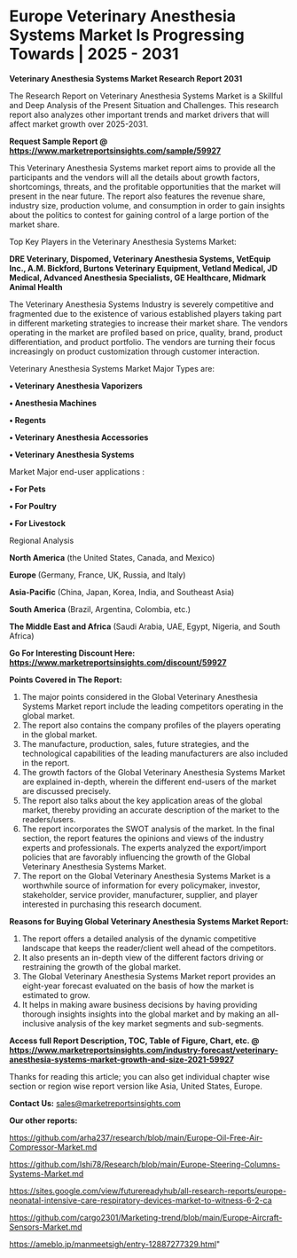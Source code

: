  # Europe Veterinary Anesthesia Systems Market Is Progressing Towards | 2025 - 2031

<strong>Veterinary Anesthesia Systems Market Research Report 2031</strong>

The Research Report on Veterinary Anesthesia Systems Market is a Skillful and Deep Analysis of the Present Situation and Challenges. This research report also analyzes other important trends and market drivers that will affect market growth over 2025-2031.

<strong>Request Sample Report @ <a href=https://www.marketreportsinsights.com/sample/59927>https://www.marketreportsinsights.com/sample/59927</a></strong>

This Veterinary Anesthesia Systems market report aims to provide all the participants and the vendors will all the details about growth factors, shortcomings, threats, and the profitable opportunities that the market will present in the near future. The report also features the revenue share, industry size, production volume, and consumption in order to gain insights about the politics to contest for gaining control of a large portion of the market share.

Top Key Players in the Veterinary Anesthesia Systems Market:

<strong>DRE Veterinary, Dispomed, Veterinary Anesthesia Systems, VetEquip Inc., A.M. Bickford, Burtons Veterinary Equipment, Vetland Medical, JD Medical, Advanced Anesthesia Specialists, GE Healthcare, Midmark Animal Health</strong>

The Veterinary Anesthesia Systems Industry is severely competitive and fragmented due to the existence of various established players taking part in different marketing strategies to increase their market share. The vendors operating in the market are profiled based on price, quality, brand, product differentiation, and product portfolio. The vendors are turning their focus increasingly on product customization through customer interaction.

Veterinary Anesthesia Systems Market Major Types are:

<strong>• Veterinary Anesthesia Vaporizers

• Anesthesia Machines

• Regents

• Veterinary Anesthesia Accessories

• Veterinary Anesthesia Systems</strong>

Market Major end-user applications :

<strong>• For Pets

• For Poultry

• For Livestock</strong>

Regional Analysis

</u><strong><b>North America</b></strong> (the United States, Canada, and Mexico)

<strong><b>Europe </b></strong>(Germany, France, UK, Russia, and Italy)

<strong><b>Asia-Pacific</b></strong> (China, Japan, Korea, India, and Southeast Asia)

<strong><b>South America</b></strong> (Brazil, Argentina, Colombia, etc.)

<strong><b>The Middle East and Africa</b></strong> (Saudi Arabia, UAE, Egypt, Nigeria, and South Africa)

<strong>Go For Interesting Discount Here: <a href=https://www.marketreportsinsights.com/discount/59927>https://www.marketreportsinsights.com/discount/59927</a></strong>

<strong>Points Covered in The Report:</strong>
<ol>
  <li>The major points considered in the Global Veterinary Anesthesia Systems Market report include the leading competitors operating in the global market.</li>
  <li>The report also contains the company profiles of the players operating in the global market.</li>
  <li>The manufacture, production, sales, future strategies, and the technological capabilities of the leading manufacturers are also included in the report.</li>
  <li>The growth factors of the Global Veterinary Anesthesia Systems Market are explained in-depth, wherein the different end-users of the market are discussed precisely.</li>
  <li>The report also talks about the key application areas of the global market, thereby providing an accurate description of the market to the readers/users.</li>
  <li>The report incorporates the SWOT analysis of the market. In the final section, the report features the opinions and views of the industry experts and professionals. The experts analyzed the export/import policies that are favorably influencing the growth of the Global Veterinary Anesthesia Systems Market.</li>
  <li>The report on the Global Veterinary Anesthesia Systems Market is a worthwhile source of information for every policymaker, investor, stakeholder, service provider, manufacturer, supplier, and player interested in purchasing this research document.</li>
</ol>
<strong>Reasons for Buying Global Veterinary Anesthesia Systems Market Report:</strong>

<ol>
  <li>The report offers a detailed analysis of the dynamic competitive landscape that keeps the reader/client well ahead of the competitors.</li>
  <li>It also presents an in-depth view of the different factors driving or restraining the growth of the global market.</li>
  <li>The Global Veterinary Anesthesia Systems Market report provides an eight-year forecast evaluated on the basis of how the market is estimated to grow.</li>
  <li>It helps in making aware business decisions by having providing thorough insights insights into the global market and by making an all-inclusive analysis of the key market segments and sub-segments.</li>
</ol>
<strong>Access full Report Description, TOC, Table of Figure, Chart, etc. @ <a href=https://www.marketreportsinsights.com/industry-forecast/veterinary-anesthesia-systems-market-growth-and-size-2021-59927>https://www.marketreportsinsights.com/industry-forecast/veterinary-anesthesia-systems-market-growth-and-size-2021-59927</a></strong>


Thanks for reading this article; you can also get individual chapter wise section or region wise report version like Asia, United States, Europe.

<strong>Contact Us:</strong>
sales@marketreportsinsights.com

<strong>Our other reports:</strong>

<a href=https://github.com/arha237/research/blob/main/Europe-Oil-Free-Air-Compressor-Market.md>https://github.com/arha237/research/blob/main/Europe-Oil-Free-Air-Compressor-Market.md</a>

<a href=https://github.com/Ishi78/Research/blob/main/Europe-Steering-Columns-Systems-Market.md>https://github.com/Ishi78/Research/blob/main/Europe-Steering-Columns-Systems-Market.md</a>

<a href=https://sites.google.com/view/futurereadyhub/all-research-reports/europe-neonatal-intensive-care-respiratory-devices-market-to-witness-6-2-ca>https://sites.google.com/view/futurereadyhub/all-research-reports/europe-neonatal-intensive-care-respiratory-devices-market-to-witness-6-2-ca</a>

<a href=https://github.com/cargo2301/Marketing-trend/blob/main/Europe-Aircraft-Sensors-Market.md>https://github.com/cargo2301/Marketing-trend/blob/main/Europe-Aircraft-Sensors-Market.md</a>

<a href=https://ameblo.jp/manmeetsigh/entry-12887277329.html>https://ameblo.jp/manmeetsigh/entry-12887277329.html</a>"
